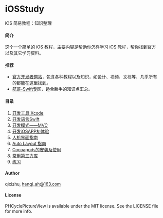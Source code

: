 # iOSStudy
iOS 简易教程：知识整理

#### 简介
这个一个简单的 iOS 教程，主要内容是帮助你怎样学习 iOS 教程，帮你找到官方以及其它学习资料。

#### 推荐
* [官方开发者网站](https://developer.apple.com/)，包含各种教程以及知识，如设计、视频、文档等，几乎所有的都能在这里找到。
* [航哥-Swift专区](https://www.hangge.com/)，适合新手的知识点汇总。

#### 目录
1. [开发工具 Xcode](https://github.com/qixizhu/iOSStudy/blob/master/source/1.开发工具Xcode.md)
2. [开发语言Swift](https://github.com/qixizhu/iOSStudy/blob/master/source/2.开发语言Swift.md)
3. [开发模式——MVC](https://github.com/qixizhu/iOSStudy/blob/master/source/3.开发模式MVC.md)
4. [开发iOSAPP初体验](https://github.com/qixizhu/iOSStudy/blob/master/source/4.开发iOSAPP初体验.md)
5. [人机界面指南](https://github.com/qixizhu/iOSStudy/blob/master/source/5.人机界面指南.md)
6. [Auto Layout 指南](https://github.com/qixizhu/iOSStudy/blob/master/source/6.AutoLayout指南.md)
7. [Cocoapods的安装及使用](https://github.com/qixizhu/iOSStudy/blob/master/source/7.Cocoapods的安装及使用.md)
8. [常用第三方库](https://github.com/qixizhu/iOSStudy/blob/master/source/8.常用第三方库.md)
9. [练习](https://github.com/qixizhu/iOSStudy/blob/master/source/9.练习.md)

#### Author
qixizhu, hanqi_ah@163.com

#### License
PHCyclePictureView is available under the MIT license. See the LICENSE file for more info.
